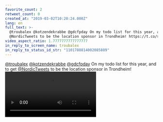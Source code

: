 ```yaml
---
favorite_count: 2
retweet_count: 0
created_at: "2019-03-02T10:20:24.000Z"
lang: en
full_text: >-
  @troubalex @kotzendekrabbe @gdcfpday On my todo list for this year, and to get
  @NordicTweets to be the location sponsor in Trondheim! https://t.co/smomzyi1vL
video_aspect_ratio: 1.7777777777777777
in_reply_to_screen_name: troubalex
in_reply_to_status_id_str: "1101788814002085889"
---
```


[@troubalex](https://twitter.com/troubalex)
[@kotzendekrabbe](https://twitter.com/kotzendekrabbe)
[@gdcfpday](https://twitter.com/gdcfpday) On my todo list for this year, and to
get [@NordicTweets](https://twitter.com/NordicTweets) to be the location sponsor
in Trondheim!
![Embedded Video](https://twitter-media-coderbyheart.s3.eu-north-1.amazonaws.com/1101789345013530624-D0pXjVTXcAIH-tn.mp4)
